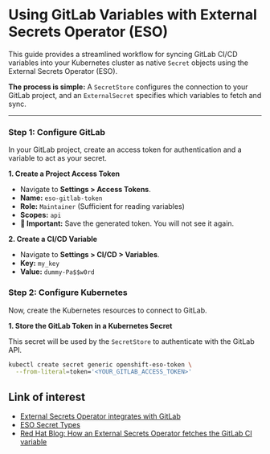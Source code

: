 # Using GitLab Variables with External Secrets Operator (ESO)

This guide provides a streamlined workflow for syncing GitLab CI/CD variables into your Kubernetes cluster as native `Secret` objects using the External Secrets Operator (ESO).

**The process is simple:** A `SecretStore` configures the connection to your GitLab project, and an `ExternalSecret` specifies which variables to fetch and sync.


---

### Step 1: Configure GitLab

In your GitLab project, create an access token for authentication and a variable to act as your secret.

**1. Create a Project Access Token**
- Navigate to **Settings > Access Tokens**.
- **Name:** `eso-gitlab-token`
- **Role:** `Maintainer` (Sufficient for reading variables)
- **Scopes:** `api`
- **🚨 Important:** Save the generated token. You will not see it again.

**2. Create a CI/CD Variable**
- Navigate to **Settings > CI/CD > Variables**.
- **Key:** `my_key`
- **Value:** `dummy-Pa$$w0rd`


### Step 2: Configure Kubernetes

Now, create the Kubernetes resources to connect to GitLab.

**1. Store the GitLab Token in a Kubernetes Secret**

This secret will be used by the `SecretStore` to authenticate with the GitLab API.

```bash
kubectl create secret generic openshift-eso-token \
  --from-literal=token='<YOUR_GITLAB_ACCESS_TOKEN>'
```

## Link of interest 
* [External Secrets Operator integrates with GitLab](https://external-secrets.io/latest/provider/gitlab-variables/)
* [ESO Secret Types](https://external-secrets.io/latest/guides/common-k8s-secret-types/)
* [Red Hat Blog: How an External Secrets Operator fetches the GitLab CI variable](https://www.redhat.com/en/blog/how-to-feed-external-secrets-for-kubernetes-applications-with-the-external-secret-operator-and-gitlab-on-red-hat-openshift)



